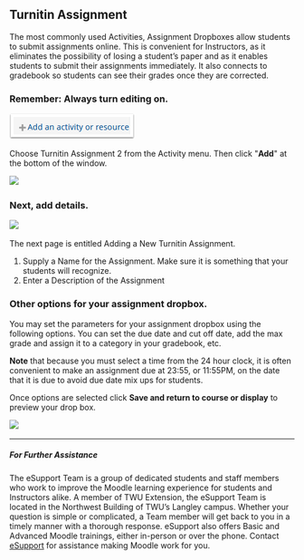 ## Turnitin Assignment 

The most commonly used Activities, Assignment Dropboxes allow students to submit assignments online. This is convenient for Instructors, as it eliminates the possibility of losing a student’s paper and as it enables students to submit their assignments immediately. It also connects to gradebook so students can see their grades once they are corrected.

### Remember: Always turn editing on.

![](/assets/remember--always-turn-editing-on.png)

Choose Turnitin Assignment 2 from the Activity menu. Then click "**Add**" at the bottom of the window.

![](https://trinitywestern.teamdynamix.com/TDPortal/Images/Viewer?fileName=4aafe7ac-57e9-4ecd-a8b2-ede33a4e7bd1.PNG)

  


### Next, add details.

![](https://trinitywestern.teamdynamix.com/TDPortal/Images/Viewer?fileName=ca0d24db-d832-49fe-b78a-61e87ecfc04f.PNG)

The next page is entitled Adding a New Turnitin Assignment.

1. Supply a Name for the Assignment. Make sure it is something that your students will recognize.
2. Enter a Description of the Assignment

  


### Other options for your assignment dropbox.

You may set the parameters for your assignment dropbox using the following options. You can set the due date and cut off date, add the max grade and assign it to a category in your gradebook, etc.

**Note** that because you must select a time from the 24 hour clock, it is often convenient to make an assignment due at 23:55, or 11:55PM, on the date that it is due to avoid due date mix ups for students.

Once options are selected click **Save and return to course or display** to preview your drop box.

![](https://trinitywestern.teamdynamix.com/TDPortal/Images/Viewer?fileName=3aff9d5a-c6e4-421b-8359-87080d6bc01d.PNG)

---
##### For Further Assistance

The eSupport Team is a group of dedicated students and staff members who work to improve the Moodle learning experience for students and Instructors alike. A member of TWU Extension, the eSupport Team is located in the Northwest Building of TWU’s Langley campus. Whether your question is simple or complicated, a Team member will get back to you in a timely manner with a thorough response. eSupport also offers Basic and Advanced Moodle trainings, either in-person or over the phone. Contact [eSupport](https://trinitywestern.teamdynamix.com/TDClient/Requests/ServiceDet?ID=16141) for assistance making Moodle work for you.


